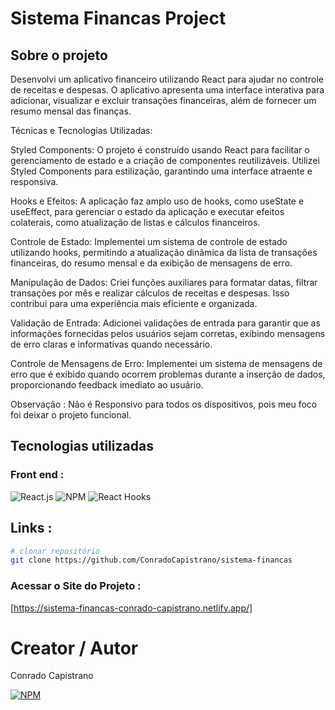 # Sistema Financas Project

## Sobre o projeto

Desenvolvi um aplicativo financeiro utilizando React para ajudar no controle de receitas e despesas. O aplicativo apresenta uma interface interativa para adicionar, visualizar e excluir transações financeiras, além de fornecer um resumo mensal das finanças.

Técnicas e Tecnologias Utilizadas:

Styled Components: O projeto é construído usando React para facilitar o gerenciamento de estado e a criação de componentes reutilizáveis. Utilizei Styled Components para estilização, garantindo uma interface atraente e responsiva.

Hooks e Efeitos: A aplicação faz amplo uso de hooks, como useState e useEffect, para gerenciar o estado da aplicação e executar efeitos colaterais, como atualização de listas e cálculos financeiros.

Controle de Estado: Implementei um sistema de controle de estado utilizando hooks, permitindo a atualização dinâmica da lista de transações financeiras, do resumo mensal e da exibição de mensagens de erro.

Manipulação de Dados: Criei funções auxiliares para formatar datas, filtrar transações por mês e realizar cálculos de receitas e despesas. Isso contribui para uma experiência mais eficiente e organizada.

Validação de Entrada: Adicionei validações de entrada para garantir que as informações fornecidas pelos usuários sejam corretas, exibindo mensagens de erro claras e informativas quando necessário.

Controle de Mensagens de Erro: Implementei um sistema de mensagens de erro que é exibido quando ocorrem problemas durante a inserção de dados, proporcionando feedback imediato ao usuário.

Observação :
Não é Responsivo para todos os dispositivos, pois meu foco foi deixar o projeto funcional. 

## Tecnologias utilizadas

### Front end : 
![React.js](https://img.shields.io/badge/React.js-61DAFB?style=for-the-badge&logo=react&logoColor=white)
![NPM](https://img.shields.io/badge/styled--components-DB7093?style=for-the-badge&logo=styled-components&logoColor=white)
![React Hooks](https://img.shields.io/badge/React%20Hooks-61DAFB?style=for-the-badge&logo=react&logoColor=white)

## Links :

```bash
# clonar repositório
git clone https://github.com/ConradoCapistrano/sistema-financas
```

### Acessar o Site do Projeto :
[https://sistema-financas-conrado-capistrano.netlify.app/]

# Creator / Autor

Conrado Capistrano

[![NPM](https://img.shields.io/badge/LinkedIn-0077B5?style=for-the-badge&logo=linkedin&logoColor=white)](https://www.linkedin.com/in/conrado-capistrano88)
